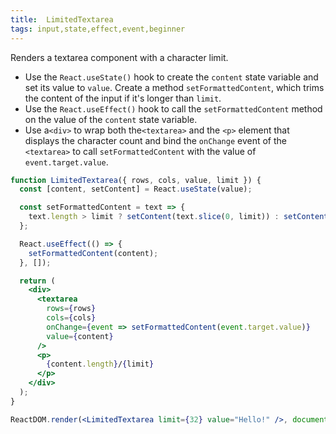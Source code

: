 ```yaml
---
title:  LimitedTextarea
tags: input,state,effect,event,beginner
---
```


Renders a textarea component with a character limit.

* Use the `React.useState()` hook to create the `content` state variable and set its value to `value`.
Create a method `setFormattedContent`, which trims the content of the input if it's longer than `limit`.
* Use the `React.useEffect()` hook to call the `setFormattedContent` method on the value of the `content` state variable.
* Use a`<div>` to wrap both the`<textarea>` and the `<p>` element that displays the character count and bind the `onChange` event of the `<textarea>` to call `setFormattedContent` with the value of `event.target.value`.

```jsx
function LimitedTextarea({ rows, cols, value, limit }) {
  const [content, setContent] = React.useState(value);

  const setFormattedContent = text => {
    text.length > limit ? setContent(text.slice(0, limit)) : setContent(text);
  };

  React.useEffect(() => {
    setFormattedContent(content);
  }, []);

  return (
    <div>
      <textarea
        rows={rows}
        cols={cols}
        onChange={event => setFormattedContent(event.target.value)}
        value={content}
      />
      <p>
        {content.length}/{limit}
      </p>
    </div>
  );
}
```

```jsx
ReactDOM.render(<LimitedTextarea limit={32} value="Hello!" />, document.getElementById('root'));
```
